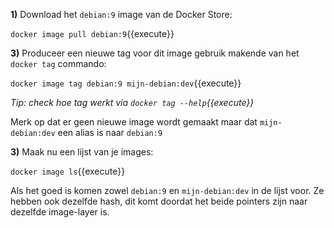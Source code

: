 **1)** Download het `debian:9` image van de Docker Store:

`docker image pull debian:9`{{execute}}

**3)** Produceer een nieuwe tag voor dit image gebruik makende van het `docker tag` commando:

`docker image tag debian:9 mijn-debian:dev`{{execute}}

*Tip: check hoe tag werkt via `docker tag --help`{{execute}}*

Merk op dat er geen nieuwe image wordt gemaakt maar dat `mijn-debian:dev` een alias is naar `debian:9`

**3)** Maak nu een lijst van je images:

`docker image ls`{{execute}}

Als het goed is komen zowel `debian:9` en `mijn-debian:dev` in de lijst voor. Ze hebben ook dezelfde hash, dit komt doordat het beide pointers zijn naar dezelfde image-layer is.
